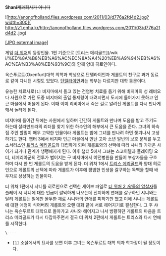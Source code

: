 **Shani**<del>제과회사가 아니다</del>  

![http://anonofholland.files.wordpress.com/2011/03/d776a2fd4d2.jpg?width=300](
http://z1.enha.kr/http://anonofholland.files.wordpress.com/2011/03/d776a2fd4d2
.jpg)

[[JPG external
image]](http://anonofholland.files.wordpress.com/2011/03/d776a2fd4d2.jpg)

  
게임 [더 위처](%EB%8D%94%20%EC%9C%84%EC%B2%98.md)의 등장인물. 1편 기준으로 [트리스 메리골드](/wik
i/%ED%8A%B8%EB%A6%AC%EC%8A%A4%20%EB%A9%94%EB%A6%AC%EA%B3%A8%EB%93%9C)와 함께 양대
히로인이다.

옥슨푸르트(Oxenfurt)대학 의학과 학생으로 단델라이언과 게롤트의 친구로 과거 동료로 같이 다니던 시절도 있었다.
[단델라이언](%EB%8B%A8%EB%8D%B8%EB%9D%BC%EC%9D%B4%EC%96%B8.md)과는 학부는 다르지만 대학
동문이다.

유능한 치료사로`[1]` 비지마에서 돌고 있는 전염병 치료를 돕기 위해 비지마의 성 레비오다 사원으로 가던 도중 비지마의 출입 통제령이
내려지면서 도시에 들어가지 못하고 인근 마을에서 머물게 된다. 이때 이미 리비아에서 죽은 걸로 알려진 게롤트를 다시 만나게 돼서 놀라게
된다.

비지마에 들어간 뒤에는 사원에서 일하며 간간히 게롤트와 만나며 도움을 받고 주기도 하는데 살라만드라의 리더를 찾기 위한 하수인의 해부에서 큰
도움을 준다. 그녀의 하숙집 주인 할멈이 매우 고약한 인물이라 게롤트는 밤에 그녀를 만나려 하면 쫓겨나서 고생하기도 한다. 챕터 3에서
비지마 인근 마을에서 만난 고아 소년 알빈의 보호 문제를 두고 소서리스인 [트리스 메리골드](%ED%8A%B8%EB%A6%AC%EC%8A%A4%20%EB%A9%94%EB%A6%AC%EA%B3%A8%EB%93%9C.md)와 대립하게 되며 게롤트와의 선택에 따라 샤니와 가까운
사이가 되거나 관계가 냉랭해지게 된다. 이후 챕터 5에서 그녀는 스코이텔과 플레이밍 오더, 테메리아군의 전투가 벌어지는 구 비지마에서
야전병원을 만들어 부상자들을 구호 하며 다시 한 번 게롤트의 도움을 받게 된다. 더 위처 1에서 [트리스 메리골드](%ED%8A%B8%EB%A6%AC%EC%8A%A4%20%EB%A9%94%EB%A6%AC%EA%B3%A8%EB%93%9C.md)와 양대 히로인으로 게롤트의
선택에 따라 게롤트가 이후에 평범한 인생을 갈구하는 독백을 할때 배우자로 상상하는 인물이다.

더 위처 1편에서 샤니를 히로인으로 선택한 세이브 파일로 [더 위처 2 :왕들의 암살자](%EB%8D%94%20%EC%9C%84%EC%B2%98%202%20%3A%EC%99%95%EB%93%A4%EC%9D%98%20%EC%95%94%EC%82%B4%EC%9E%90.md)를
플레이 시 샤니에 대한 언급이 짤막하게 나오는데 진지하게 연애를 갈구하던 샤니와는 달리 게롤트는 일에만 몰두한 채로 샤니와의 연애를 피하기만
했고 이에 샤니는 게롤트에 대한 애정이 식어버려 게롤트와 오랜 대화 끝에 서로 헤어지기로 결심한다. 그 후 샤니는 옥슨푸르트 대학으로
돌아가고 샤니와 헤어지고 나서 방황하던 게롤트의 마음을 트리스 메리골드가 다시 다잡아주면서 결국 더 위처 2편에서 게롤트는 트리스와 다시
연애를 시작한다.

`\----`

  * `[1]` 소설에서의 묘사를 보면 이후 그녀는 옥슨푸르트 대학 의과 학과장이 될 정도이다.

